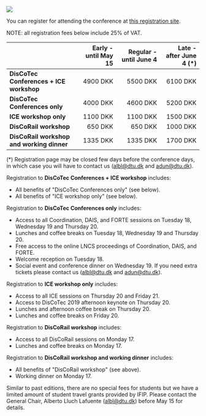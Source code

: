 [![](https://www.discotec.org/2019/discotec-banner.jpeg)](https://www.discotec.org/2019/)

You can register for attending the conference at [this registration site](https://www.conferencemanager.dk/discotec2019).

NOTE: all registration fees below include 25% of VAT. 

| | Early - until May 15 | Regular - until June 4 | Late - after June 4 (*) |
| - | -: | -: | -: | 
| **DisCoTec Conferences + ICE workshop** | 4900 DKK | 5500 DKK | 6100 DKK |
| **DisCoTec Conferences only** | 4000 DKK | 4600 DKK | 5200 DKK |
| **ICE workshop only** | 1100 DKK | 1100 DKK | 1500 DKK |
| **DisCoRail workshop** | 650 DKK | 650 DKK | 1000 DKK |
| **DisCoRail workshop and working dinner** | 1335 DKK | 1335 DKK | 1700 DKK |

(*) Registration page may be closed few days before the conference days, in which case you will have to contact us ([albl@dtu.dk](mailto:albl@dtu.dk) and [adun@dtu.dk](mailto:adun@dtu.dk)).

Registration to **DisCoTec Conferences + ICE workshop** includes:
* All benefits of "DisCoTec Conferences only" (see below).
* All benefits of "ICE workshop only" (see below).

Registration to **DisCoTec Conferences only** includes:
* Access to all Coordination, DAIS, and FORTE sessions on Tuesday 18, Wednesday 19 and Thursday 20.
* Lunches and coffee breaks on Tuesday 18, Wednesday 19 and Thursday 20. 
* Free access to the online LNCS proceedings of Coordination, DAIS, and FORTE.
* Welcome reception on Tuesday 18.
* Social event and conference dinner on Wednesday 19. If you need extra tickets please contact us ([albl@dtu.dk](mailto:albl@dtu.dk) and [adun@dtu.dk](mailto:adun@dtu.dk)).

Registration to **ICE workshop only** includes:
* Access to all ICE sessions on Thursday 20 and Friday 21.
* Access to DisCoTec 2019 afternoon keynote on Thursday 20.
* Lunches and afternoon coffee break on Thursday 20.
* Lunches and coffee breaks on Friday 20. 

Registration to **DisCoRail workshop** includes:
* Access to all DisCoRail sessions on Monday 17.
* Lunches and coffee breaks on Monday 17.

Registration to **DisCoRail workshop and working dinner** includes:
* All benefits of "DisCoRail workshop" (see above).
* Working dinner on Monday 17.

Similar to past editions, there are no special fees for students but we have a limited amount of student travel grants provided by IFIP. Please contact the General Chair, Alberto Lluch Lafuente ([albl@dtu.dk](mailto:albl@dtu.dk)) before May 15 for details.

